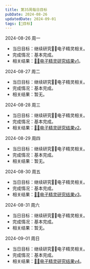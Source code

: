 ```yaml
---
title: 第35周每日目标
pubDate: 2024-08-26
updatedDate: 2024-09-01
tags: [📆目标]
---
```


2024-08-26 周一

- 当日目标：继续研究🧚‍♀️电子精灵相关。
- 完成情况：基本完成。
- 相关结果：[🧚‍♀️电子精灵研究结果v1](/lab/20240826b-esprite-research-v1)。

2024-08-27 周二

- 当日目标：继续研究🧚‍♀️电子精灵相关。
- 完成情况：基本完成。
- 相关结果：暂无。

2024-08-28 周三

- 当日目标：继续研究🧚‍♀️电子精灵相关。
- 完成情况：基本完成。
- 相关结果：[🧚‍♀️电子精灵研究结果v2](/lab/20240826b-esprite-research-v2)。

2024-08-29 周四

- 当日目标：继续研究🧚‍♀️电子精灵相关。
- 完成情况：基本完成。
- 相关结果：暂无。

2024-08-30 周五

- 当日目标：继续研究🧚‍♀️电子精灵相关。
- 完成情况：基本完成。
- 相关结果：[🧚‍♀️电子精灵研究结果v3](/lab/20240826b-esprite-research-v3)。

2024-08-31 周六

- 当日目标：继续研究🧚‍♀️电子精灵相关。
- 完成情况：基本完成。
- 相关结果：暂无。

2024-09-01 周日

- 当日目标：继续研究🧚‍♀️电子精灵相关。
- 完成情况：基本完成。
- 相关结果：[🧚‍♀️电子精灵研究结果v4](/lab/20240826b-esprite-research-v4)。
